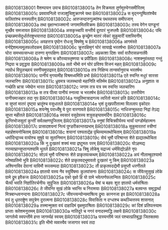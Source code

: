 BR0108138001	वैशम्पायन उवाच
BR0108138001a	तेन विक्रमता तूर्णमूरुवेगसमीरितम्
BR0108138001c	प्रववावनिलो राजञ्शुचिशुक्रागमे यथा
BR0108138002a	स मृद्नन्पुष्पितांश्चैव फलितांश्च वनस्पतीन्
BR0108138002c	आरुजन्दारुगुल्मांश्च पथस्तस्य समीपजान्
BR0108138003a	तथा वृक्षान्भञ्जमानो जगामामितविक्रमः
BR0108138003c	तस्य वेगेन पाण्डूनां मूर्च्छेव समजायत
BR0108138004a	असकृच्चापि सन्तीर्य दूरपारं भुजप्लवैः
BR0108138004c	पथि प्रच्छन्नमासेदुर्धार्तराष्ट्रभयात्तदा
BR0108138005a	कृच्छ्रेण मातरं त्वेकां सुकुमारीं यशस्विनीम्
BR0108138005c	अवहत्तत्र पृष्ठेन रोधःसु विषमेषु च
BR0108138006a	आगमंस्ते वनोद्देशमल्पमूलफलोदकम्
BR0108138006c	क्रूरपक्षिमृगं घोरं सायाह्ने भरतर्षभाः
BR0108138007a	घोरा समभवत्सन्ध्या दारुणा मृगपक्षिणः
BR0108138007c	अप्रकाशा दिशः सर्वा वातैरासन्ननार्तवैः
BR0108138008a	ते श्रमेण च कौरव्यास्तृष्णया च प्रपीडिताः
BR0108138008c	नाशक्नुवंस्तदा गन्तुं निद्रया च प्रवृद्धया
BR0108138009a	ततो भीमो वनं घोरं प्रविश्य विजनं महत्
BR0108138009c	न्यग्रोधं विपुलच्छायं रमणीयमुपाद्रवत्
BR0108138010a	तत्र निक्षिप्य तान्सर्वानुवाच भरतर्षभः
BR0108138010c	पानीयं मृगयामीह विश्रमध्वमिति प्रभो
BR0108138011a	एते रुवन्ति मधुरं सारसा जलचारिणः
BR0108138011c	ध्रुवमत्र जलस्थायो महानिति मतिर्मम
BR0108138012a	अनुज्ञातः स गच्छेति भ्रात्रा ज्येष्ठेन भारत
BR0108138012c	जगाम तत्र यत्र स्म रुवन्ति जलचारिणः
BR0108138013a	स तत्र पीत्वा पानीयं स्नात्वा च भरतर्षभ
BR0108138013c	उत्तरीयेण पानीयमाजहार तदा नृप
BR0108138014a	गव्यूतिमात्रादागत्य त्वरितो मातरं प्रति
BR0108138014c	स सुप्तां मातरं दृष्ट्वा भ्रातॄंश्च वसुधातले
BR0108138014e	भृशं दुःखपरीतात्मा विललाप वृकोदरः
BR0108138015a	शयनेषु परार्ध्येषु ये पुरा वारणावते
BR0108138015c	नाधिजग्मुस्तदा निद्रां तेऽद्य सुप्ता महीतले
BR0108138016a	स्वसारं वसुदेवस्य शत्रुसङ्घावमर्दिनः
BR0108138016c	कुन्तिभोजसुतां कुन्तीं सर्वलक्षणपूजिताम्
BR0108138017a	स्नुषां विचित्रवीर्यस्य भार्यां पाण्डोर्महात्मनः
BR0108138017c	प्रासादशयनां नित्यं पुण्डरीकान्तरप्रभाम्
BR0108138018a	सुकुमारतरां स्त्रीणां महार्हशयनोचिताम्
BR0108138018c	शयानां पश्यताद्येह पृथिव्यामतथोचिताम्
BR0108138019a	धर्मादिन्द्राच्च वायोश्च सुषुवे या सुतानिमान्
BR0108138019c	सेयं भूमौ परिश्रान्ता शेते ह्यद्यातथोचिता
BR0108138020a	किं नु दुःखतरं शक्यं मया द्रष्टुमतः परम्
BR0108138020c	योऽहमद्य नरव्याघ्रान्सुप्तान्पश्यामि भूतले
BR0108138021a	त्रिषु लोकेषु यद्राज्यं धर्मविद्योऽर्हते नृपः
BR0108138021c	सोऽयं भूमौ परिश्रान्तः शेते प्राकृतवत्कथम्
BR0108138022a	अयं नीलाम्बुदश्यामो नरेष्वप्रतिमो भुवि
BR0108138022c	शेते प्राकृतवद्भूमावतो दुःखतरं नु किम्
BR0108138023a	अश्विनाविव देवानां याविमौ रूपसम्पदा
BR0108138023c	तौ प्राकृतवदद्येमौ प्रसुप्तौ धरणीतले
BR0108138024a	ज्ञातयो यस्य नैव स्युर्विषमाः कुलपांसनाः
BR0108138024c	स जीवेत्सुसुखं लोके ग्रामे द्रुम इवैकजः
BR0108138025a	एको वृक्षो हि यो ग्रामे भवेत्पर्णफलान्वितः
BR0108138025c	चैत्यो भवति निर्ज्ञातिरर्चनीयः सुपूजितः
BR0108138026a	येषां च बहवः शूरा ज्ञातयो धर्मसंश्रिताः
BR0108138026c	ते जीवन्ति सुखं लोके भवन्ति च निरामयाः
BR0108138027a	बलवन्तः समृद्धार्था मित्रबान्धवनन्दनाः
BR0108138027c	जीवन्त्यन्योन्यमाश्रित्य द्रुमाः काननजा इव
BR0108138028a	वयं तु धृतराष्ट्रेण सपुत्रेण दुरात्मना
BR0108138028c	विवासिता न दग्धाश्च कथञ्चित्तस्य शासनात्
BR0108138029a	तस्मान्मुक्ता वयं दाहादिमं वृक्षमुपाश्रिताः
BR0108138029c	कां दिशं प्रतिपत्स्यामः प्राप्ताः क्लेशमनुत्तमम्
BR0108138030a	नातिदूरे च नगरं वनादस्माद्धि लक्षये
BR0108138030c	जागर्तव्ये स्वपन्तीमे हन्त जागर्म्यहं स्वयम्
BR0108138031a	पास्यन्तीमे जलं पश्चात्प्रतिबुद्धा जितक्लमाः
BR0108138031c	इति भीमो व्यवस्यैव जजागार स्वयं तदा
